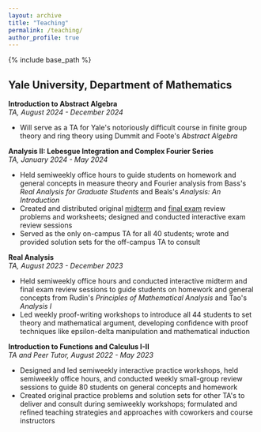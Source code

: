 ```yaml
---
layout: archive
title: "Teaching"
permalink: /teaching/
author_profile: true
---
```


{% include base_path %}

## Yale University, Department of Mathematics

**Introduction to Abstract Algebra**\
_TA, August 2024 - December 2024_
* Will serve as a TA for Yale's notoriously difficult course in finite group theory and ring theory using Dummit and Foote's _Abstract Algebra_

**Analysis II: Lebesgue Integration and Complex Fourier Series**\
_TA, January 2024 - May 2024_
* Held semiweekly office hours to guide students on homework and general concepts in measure theory and Fourier analysis from Bass's _Real Analysis for Graduate Students_ and Beals's _Analysis: An Introduction_
* Created and distributed original [midterm](../files/Math_305_midterm_review_worksheet.pdf) and [final exam](../files/Math_305_final_review_worksheet.pdf) review problems and worksheets; designed and conducted interactive exam review sessions
* Served as the only on-campus TA for all 40 students; wrote and provided solution sets for the off-campus TA to consult

**Real Analysis**\
_TA, August 2023 - December 2023_
* Held semiweekly office hours and conducted interactive midterm and final exam review sessions to guide students on homework and general concepts from Rudin's _Principles of Mathematical Analysis_ and Tao's _Analysis I_
* Led weekly proof-writing workshops to introduce all 44 students to set theory and mathematical argument, developing confidence with proof techniques like epsilon-delta manipulation and mathematical induction

**Introduction to Functions and Calculus I-II**\
_TA and Peer Tutor, August 2022 - May 2023_
* Designed and led semiweekly interactive practice workshops, held semiweekly office hours, and conducted weekly small-group review sessions to guide 80 students on general concepts and homework
* Created original practice problems and solution sets for other TA's to deliver and consult during semiweekly workshops; formulated and refined teaching strategies and approaches with coworkers and course instructors
